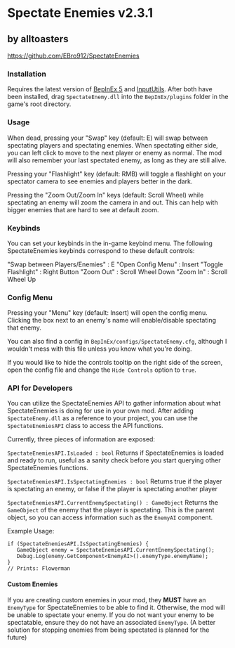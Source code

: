 # Spectate Enemies v2.3.1
## by alltoasters
https://github.com/EBro912/SpectateEnemies


### Installation
Requires the latest version of [BepInEx 5](https://github.com/BepInEx/BepInEx) and [InputUtils](https://thunderstore.io/c/lethal-company/p/Rune580/LethalCompany_InputUtils/). After both have been installed, drag `SpectateEnemy.dll` into the `BepInEx/plugins` folder in the game's root directory.

### Usage
When dead, pressing your "Swap" key (default: E) will swap between spectating players and spectating enemies. When spectating either side, you can left click to move to the next player or enemy as normal. The mod will also remember your last spectated enemy, as long as they are still alive.

Pressing your "Flashlight" key (default: RMB) will toggle a flashlight on your spectator camera to see enemies and players better in the dark.

Pressing the "Zoom Out/Zoom In" keys (default: Scroll Wheel) while spectating an enemy will zoom the camera in and out. This can help with bigger enemies that are hard to see at default zoom.

### Keybinds
You can set your keybinds in the in-game keybind menu. The following SpectateEnemies keybinds correspond to these default controls:

"Swap between Players/Enemies" : E
"Open Config Menu" : Insert
"Toggle Flashlight" : Right Button
"Zoom Out" : Scroll Wheel Down
"Zoom In" : Scroll Wheel Up

### Config Menu
Pressing your "Menu" key (default: Insert) will open the config menu. Clicking the box next to an enemy's name will enable/disable spectating that enemy.

You can also find a config in `BepInEx/configs/SpectateEnemy.cfg`, although I wouldn't mess with this file unless you know what you're doing.

If you would like to hide the controls tooltip on the right side of the screen, open the config file and change the `Hide Controls` option to `true`.

### API for Developers
You can utilize the SpectateEnemies API to gather information about what SpectateEnemies is doing for use in your own mod. After adding `SpectateEnemy.dll` as a reference to your project, you can use the `SpectateEnemiesAPI` class to access the API functions.

Currently, three pieces of information are exposed:

`SpectateEnemiesAPI.IsLoaded : bool`
Returns if SpectateEnemies is loaded and ready to run, useful as a sanity check before you start querying other SpectateEnemies functions.

`SpectateEnemiesAPI.IsSpectatingEnemies : bool`
Returns true if the player is spectating an enemy, or false if the player is spectating another player

`SpectateEnemiesAPI.CurrentEnemySpectating() : GameObject`
Returns the `GameObject` of the enemy that the player is spectating. This is the parent object, so you can access information such as the `EnemyAI` component.

Example Usage:
```
if (SpectateEnemiesAPI.IsSpectatingEnemies) {
   GameObject enemy = SpectateEnemiesAPI.CurrentEnemySpectating();
   Debug.Log(enemy.GetComponent<EnemyAI>().enemyType.enemyName);
}
// Prints: Flowerman
```

#### Custom Enemies
If you are creating custom enemies in your mod, they **MUST** have an `EnemyType` for SpectateEnemies to be able to find it. Otherwise, the mod will be unable to spectate your enemy. If you do not want your enemy to be spectatable, ensure they do not have an associated `EnemyType`. (A better solution for stopping enemies from being spectated is planned for the future)
